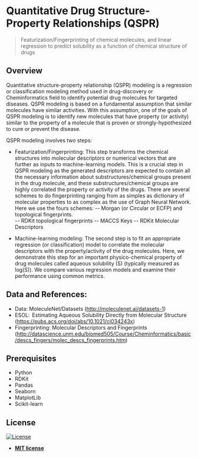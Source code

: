 # Quantitative Drug Structure-Property Relationships (QSPR)
> Featurization/Fingerprinting of chemical molecules, and linear regression to predict solubility as a function of chemical structure of drugs  

## Overview
Quantitative structure-property relationship (QSPR) modeling is a regression or classification modeling method used in drug-discovery or Cheminformatics field to identify potential drug molecules for targeted diseases. QSPR modeling is based on a fundamental assumption that similar molecules have similar activities. With this assumption, one of the goals of QSPR modeling is to identify new molecules that have property (or activity) similar to the property of a molecule that is proven or strongly-hypothesized to cure or prevent the disease.

QSPR modeling involves two steps:
- Featurization/Fingerprinting: This step transforms the chemical structures into molecular descriptors or numerical vectors that are further as inputs to machine-learning models. This is a crucial step in QSPR modeling as the generated descriptors are expected to contain all the necessary information about substructures/chemical groups present in the drug molecule, and these substructures/chemical groups are highly correlated the property or activity of the drugs. There are several schemes to do fingerprinting ranging from as simples as dictionary of molecular properties to as complex as the use of Graph Neural Network. Here we use the fours schemes: 
-- Morgan (or Circular or ECFP) and topological fingerprints.    
-- RDKit topological fingerprints
-- MACCS Keys
-- RDKit Molecular Descriptors

- Machine-learning modeling: The second step is to fit an appropriate regression (or classification) model to correlate the molecular descriptors with the property/activity of the drug molecules. Here, we demonstrate this step for an important physico-chemical property of drug molecules called aqueous solubility (S) (typically measured as log(S)). We compare various regression models and examine their performance using common metrics. 

## Data and References:
- Data: MoleculeNet/Datasets (http://moleculenet.ai/datasets-1)
- ESOL:  Estimating Aqueous Solubility Directly from Molecular Structure (https://pubs.acs.org/doi/abs/10.1021/ci034243x) 
- Fingerprinting: Molecular Descriptors and Fingerprints (http://datascience.unm.edu/biomed505/Course/Cheminformatics/basic/descs_fingers/molec_descs_fingerprints.htm)
 

## Prerequisites
- Python
- RDKit
- Pandas
- Seaborn
- MatplotLib
- Scikit-learn

## License
[![License](http://img.shields.io/:license-mit-blue.svg?style=flat-square)](http://badges.mit-license.org)
- **[MIT license](http://opensource.org/licenses/mit-license.php)**

